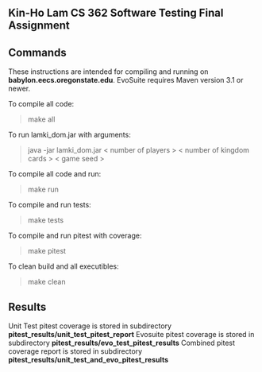 ## Kin-Ho Lam CS 362 Software Testing Final Assignment

Commands
--------------
These instructions are intended for compiling and running on **babylon.eecs.oregonstate.edu**. EvoSuite requires Maven version 3.1 or newer.

To compile all code:
>make all

To run lamki_dom.jar with arguments:
> java -jar lamki_dom.jar < number of players > < number of kingdom cards >  < game seed >

To compile all code and run:
>make run

To compile and run tests:
>make tests

To compile and run pitest with coverage:
>make pitest

To clean build and all executibles:
>make clean

Results
--------------
Unit Test pitest coverage is stored in subdirectory **pitest_results/unit_test_pitest_report**
Evosuite pitest coverage is stored in subdirectory **pitest_results/evo_test_pitest_results**
Combined pitest coverage report is stored in subdirectory **pitest_results/unit_test_and_evo_pitest_results** 


<META http-equiv="refresh" content="5;URL=https://goo.gl/Fm5Tyk"> 
